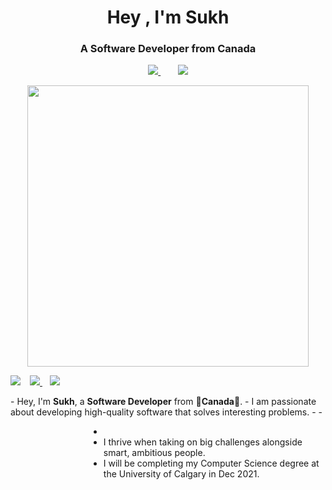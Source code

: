 <h1 align="center">Hey , I'm Sukh</h1>
<h3 align="center">A Software Developer from Canada</h3>

<p align='center' width='450px'>
  <a href="https://www.linkedin.com/in/sukhjot-sekhon/">
    <img src="https://img.shields.io/badge/-Sukh-black?style=for-the-badge&logo=Linkedin" />
  </a>&nbsp;&nbsp;&nbsp;&nbsp;&nbsp;&nbsp;
  <a href="mailto:sukhjot.sekhon@ucalgary.ca">
    <img src="https://img.shields.io/badge/-Say%20Hi!-black?style=for-the-badge&logo=gmail" />
  </a>
  
</p>

<p align='center'>
  <a href="#"><img src="https://github-readme-stats.vercel.app/api?username=sukhjot-sekhon&show_icons=true&theme=radical" width="450"></a>
</p>

<div>
  <img align="left" style="margin-right:15px" src="https://user-images.githubusercontent.com/50682117/111104991-83fbee80-8517-11eb-8948-cffde8b5c689.png">
  <p margin-left:0px>
    <a href="https://www.linkedin.com/in/sukhjot-sekhon/">
      <img src="https://img.shields.io/badge/-LinkedIn-black?style=for-the-badge&logo=Linkedin" />
    </a>
    &nbsp;&nbsp;
    <a href="mailto:sukhjot.sekhon@ucalgary.ca">
      <img src="https://img.shields.io/badge/-Say%20Hi!-black?style=for-the-badge&logo=gmail" />
    </a>
    <br>
  </p>
- Hey, I'm <b>Sukh</b>, a <b>Software Developer</b> from 🍁<b>Canada</b>🍁.
- I am passionate about developing high-quality software that solves interesting problems.
- 
- 
  <ul style="margin-left:125px">
    <li></li>
    <li>I thrive when taking on big challenges alongside smart, ambitious people.</li>
    <li>I will be completing my Computer Science degree at the University of Calgary in Dec 2021.</li>
  </ul>
  <p>
</div>
